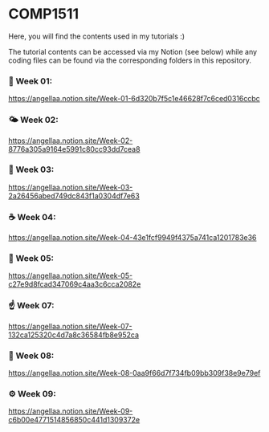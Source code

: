 # COMP1511

Here, you will find the contents used in my tutorials :)

The tutorial contents can be accessed via my Notion (see below) while any coding files can be found via the corresponding folders in this repository.

### 🌈 Week 01:

https://angellaa.notion.site/Week-01-6d320b7f5c1e46628f7c6ced0316ccbc

### 🌤️ Week 02:

https://angellaa.notion.site/Week-02-8776a305a9164e5991c80cc93dd7cea8

### 🐻 Week 03:

https://angellaa.notion.site/Week-03-2a26456abed749dc843f1a0304df7e63

### ☕️ Week 04:

https://angellaa.notion.site/Week-04-43e1fcf9949f4375a741ca1201783e36

### 🤖 Week 05:

https://angellaa.notion.site/Week-05-c27e9d8fcad347069c4aa3c6cca2082e

### ☝️ Week 07:

https://angellaa.notion.site/Week-07-132ca125320c4d7a8c36584fb8e952ca

### 🔗 Week 08:

https://angellaa.notion.site/Week-08-0aa9f66d7f734fb09bb309f38e9e79ef

### ⚙️ Week 09:

https://angellaa.notion.site/Week-09-c6b00e4771514856850c441d1309372e
